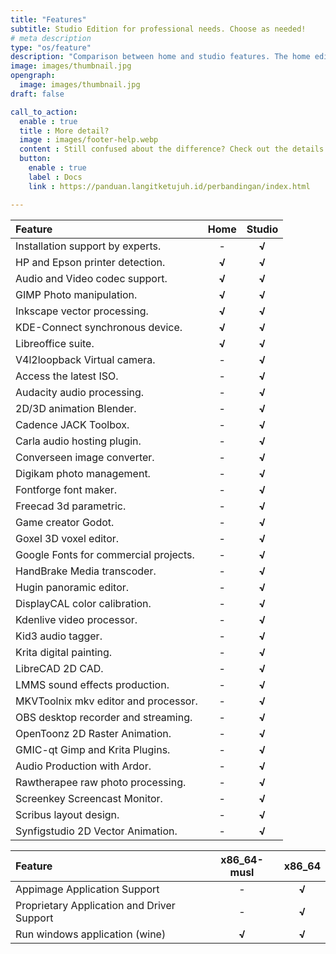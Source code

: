 ```yaml
---
title: "Features"
subtitle: Studio Edition for professional needs. Choose as needed!
# meta description
type: "os/feature"
description: "Comparison between home and studio features. The home edition is for general needs, while the studio edition is for professional needs."
image: images/thumbnail.jpg
opengraph:
  image: images/thumbnail.jpg
draft: false

call_to_action:
  enable : true
  title : More detail?
  image : images/footer-help.webp
  content : Still confused about the difference? Check out the details here. Or contact us at the available services.
  button:
    enable : true
    label : Docs
    link : https://panduan.langitketujuh.id/perbandingan/index.html

---
```


| Feature                                    | Home  | Studio |
| :----------------------------------------- | :---: | :----: |
| Installation support by experts.           |   -   | **√**  |
| HP and Epson printer detection.            | **√** | **√**  |
| Audio and Video codec support.             | **√** | **√**  |
| GIMP Photo manipulation.                   | **√** | **√**  |
| Inkscape vector processing.                | **√** | **√**  |
| KDE-Connect synchronous device.            | **√** | **√**  |
| Libreoffice suite.                         | **√** | **√**  |
| V4l2loopback Virtual camera.               |   -   | **√**  |
| Access the latest ISO.                     |   -   | **√**  |
| Audacity audio processing.                 |   -   | **√**  |
| 2D/3D animation Blender.                   |   -   | **√**  |
| Cadence JACK Toolbox.                      |   -   | **√**  |
| Carla audio hosting plugin.                |   -   | **√**  |
| Converseen image converter.                |   -   | **√**  |
| Digikam photo management.                  |   -   | **√**  |
| Fontforge font maker.                      |   -   | **√**  |
| Freecad 3d parametric.                     |   -   | **√**  |
| Game creator Godot.                        |   -   | **√**  |
| Goxel 3D voxel editor.                     |   -   | **√**  |
| Google Fonts for commercial projects.      |   -   | **√**  |
| HandBrake Media transcoder.                |   -   | **√**  |
| Hugin panoramic editor.                    |   -   | **√**  |
| DisplayCAL color calibration.              |   -   | **√**  |
| Kdenlive video processor.                  |   -   | **√**  |
| Kid3 audio tagger.                         |   -   | **√**  |
| Krita digital painting.                    |   -   | **√**  |
| LibreCAD 2D CAD.                           |   -   | **√**  |
| LMMS sound effects production.             |   -   | **√**  |
| MKVToolnix mkv editor and processor.       |   -   | **√**  |
| OBS desktop recorder and streaming.        |   -   | **√**  |
| OpenToonz 2D Raster Animation.             |   -   | **√**  |
| GMIC-qt Gimp and Krita Plugins.            |   -   | **√**  |
| Audio Production with Ardor.               |   -   | **√**  |
| Rawtherapee raw photo processing.          |   -   | **√**  |
| Screenkey Screencast Monitor.              |   -   | **√**  |
| Scribus layout design.                     |   -   | **√**  |
| Synfigstudio 2D Vector Animation.          |   -   | **√**  |

| Feature                                     | x86_64-musl | x86_64 |
| :------------------------------------------ | :---------: | :----: |
| Appimage Application Support                |      -      | **√**  |
| Proprietary Application and Driver Support  |      -      | **√**  |
| Run windows application (wine)              |    **√**    | **√**  |
